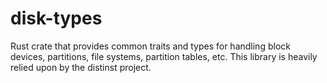 # disk-types

Rust crate that provides common traits and types for handling block devices,
partitions, file systems, partition tables, etc. This library is heavily
relied upon by the distinst project.
